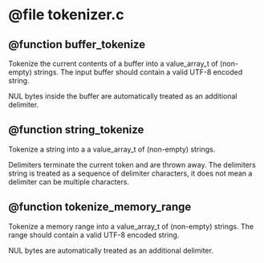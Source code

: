 # @file tokenizer.c

 
## @function buffer_tokenize

Tokenize the current contents of a buffer into a value_array_t of
(non-empty) strings. The input buffer should contain a valid UTF-8
encoded string.

NUL bytes inside the buffer are automatically treated as an
additional delimiter.
 
## @function string_tokenize

Tokenize a string into a a value_array_t of (non-empty) strings.

Delimiters terminate the current token and are thrown away. The
delimiters string is treated as a sequence of delimiter characters,
it does not mean a delimiter can be multiple characters.
 
## @function tokenize_memory_range

Tokenize a memory range into a value_array_t of (non-empty) strings. The
range should contain a valid UTF-8 encoded string.

NUL bytes are automatically treated as an additional delimiter.
 
